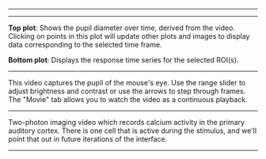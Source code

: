 <div class="acquisition-selector"></div>

<div class="ROI-selector"></div>

<div class="channel-separation-selector"></div>

<div class="motion-corrected-selector"></div>

---

<div class="roi-view"></div>

---

<div class="acquisition-timeseries-view"></div>

**Top plot**: Shows the pupil diameter over time, derived from the video. Clicking on points in this plot will update other plots and images to display data corresponding to the selected time frame.

**Bottom plot**: Displays the response time series for the selected ROI(s).

---

<div class="acquisition-pupil-video-view"></div>

This video captures the pupil of the mouse's eye. Use the range slider to adjust brightness and contrast or use the arrows to step through frames. The "Movie" tab allows you to watch the video as a continuous playback.

---

<div class="acquisition-two-photon-series-view"></div>

Two-photon imaging video which records calcium activity in the primary auditory cortex. There is one cell that is active during the stimulus, and we'll point that out in future iterations of the interface.

---
